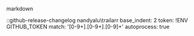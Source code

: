 markdown

::github-release-changelog nandyalu\trailarr
    base_indent: 2
    token: !ENV GITHUB_TOKEN
    <!-- github_api_url: <url> -->
    <!-- release_template: <jinja2 str> -->
    match: '[0-9+].[0-9+].[0-9]+'
    autoprocess: true